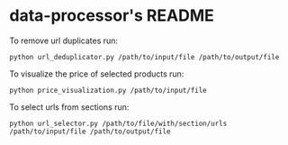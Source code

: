# data-processor's README

To remove url duplicates run:
```
python url_deduplicator.py /path/to/input/file /path/to/output/file
```

To visualize the price of selected products run:
```
python price_visualization.py /path/to/input/file
```

To select urls from sections run:
```
python url_selector.py /path/to/file/with/section/urls /path/to/input/file /path/to/output/file
```
